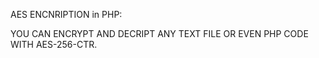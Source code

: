 AES ENCNRIPTION in PHP:

YOU CAN ENCRYPT AND DECRIPT ANY TEXT FILE OR EVEN PHP CODE WITH AES-256-CTR.
